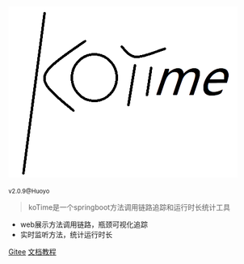 ![logo](v200/kotime.png)

<small>v2.0.9@Huoyo</small>

> koTime是一个springboot方法调用链路追踪和运行时长统计工具

- web展示方法调用链路，瓶颈可视化追踪
- 实时监听方法，统计运行时长


[Gitee](https://gitee.com/huoyo/ko-time)
[文档教程](v204/introduce)
